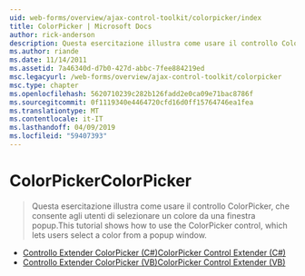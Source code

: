 ```yaml
---
uid: web-forms/overview/ajax-control-toolkit/colorpicker/index
title: ColorPicker | Microsoft Docs
author: rick-anderson
description: Questa esercitazione illustra come usare il controllo ColorPicker, che consente agli utenti di selezionare un colore da una finestra popup.
ms.author: riande
ms.date: 11/14/2011
ms.assetid: 7a46340d-d7b0-427d-abbc-7fee884219ed
msc.legacyurl: /web-forms/overview/ajax-control-toolkit/colorpicker
msc.type: chapter
ms.openlocfilehash: 5620710239c282b126fadd2e0ca09e71bac8786f
ms.sourcegitcommit: 0f1119340e4464720cfd16d0ff15764746ea1fea
ms.translationtype: MT
ms.contentlocale: it-IT
ms.lasthandoff: 04/09/2019
ms.locfileid: "59407393"
---
```

# <a name="colorpicker"></a><span data-ttu-id="16a42-103">ColorPicker</span><span class="sxs-lookup"><span data-stu-id="16a42-103">ColorPicker</span></span>

> <span data-ttu-id="16a42-104">Questa esercitazione illustra come usare il controllo ColorPicker, che consente agli utenti di selezionare un colore da una finestra popup.</span><span class="sxs-lookup"><span data-stu-id="16a42-104">This tutorial shows how to use the ColorPicker control, which lets users select a color from a popup window.</span></span>


- [<span data-ttu-id="16a42-105">Controllo Extender ColorPicker (C#)</span><span class="sxs-lookup"><span data-stu-id="16a42-105">ColorPicker Control Extender (C#)</span></span>](using-the-colorpicker-control-extender-cs.md)
- [<span data-ttu-id="16a42-106">Controllo Extender ColorPicker (VB)</span><span class="sxs-lookup"><span data-stu-id="16a42-106">ColorPicker Control Extender (VB)</span></span>](using-the-colorpicker-control-extender-vb.md)
